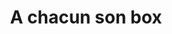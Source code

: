 ---
title: "A chacun son box"
url: /roquebrune-sur-argens/a-chacun-son-box/
shop: location de stockage
---